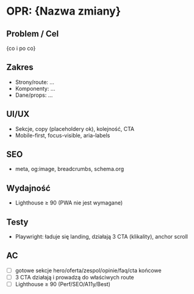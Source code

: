 # OPR: {Nazwa zmiany}

## Problem / Cel
{co i po co}

## Zakres
- Strony/route: …
- Komponenty: …
- Dane/props: …

## UI/UX
- Sekcje, copy (placeholdery ok), kolejność, CTA
- Mobile-first, focus-visible, aria-labels

## SEO
- <NextSeo> meta, og:image, breadcrumbs, schema.org

## Wydajność
- Lighthouse ≥ 90 (PWA nie jest wymagane)

## Testy
- Playwright: ładuje się landing, działają 3 CTA (klikality), anchor scroll

## AC
- [ ] gotowe sekcje hero/oferta/zespol/opinie/faq/cta końcowe
- [ ] 3 CTA działają i prowadzą do właściwych route
- [ ] Lighthouse ≥ 90 (Perf/SEO/A11y/Best)
